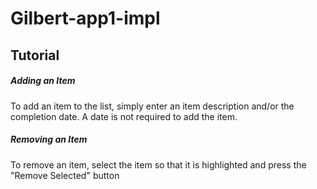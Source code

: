# Gilbert-app1-impl

## Tutorial

##### Adding an Item
To add an item to the list, simply enter an item description and/or the completion date. A date is not required to add the item.

##### Removing an Item
To remove an item, select the item so that it is highlighted and press the "Remove Selected" button





